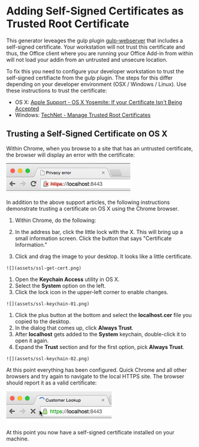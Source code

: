 # Adding Self-Signed Certificates as Trusted Root Certificate

This generator leveages the gulp plugin [gulp-webserver](https://www.npmjs.com/package/gulp-webserver) that includes a self-signed certificate. Your workstation will not trust this certificate and thus, the Office client where you are running your Office Add-in from within will not load your addin from an untrusted and unsecure location.

To fix this you need to configure your developer workstation to trust the self-signed certifiacte from the gulp plugin. The steps for this differ depending on your developer environment (OSX / Windows / Linux). Use these instructions to trust the certificate:

- OS X: [Apple Support - OS X Yosemite: If your Certificate Isn't Being Accepted](https://support.apple.com/kb/PH18677)
- Windows: [TechNet - Manage Trusted Root Certificates](https://technet.microsoft.com/en-us/library/cc754841.aspx)

## Trusting a Self-Signed Certificate on OS X

Within Chrome, when you browse to a site that has an untrusted certificate, the browser will display an error with the certificate:

  ![](assets/ssl-error.png)

In addition to the above support articles, the following instructions demonstrate trusting a certificate on OS X using the Chrome browser.

1. Within Chrome, do the following:

  1. In the address bar, click the little lock with the X. This will bring up a small information screen. Click the button that says "Certificate Information."
  1. Click and drag the image to your desktop. It looks like a little certificate.

    ![](assets/ssl-get-cert.png)

1. Open the **Keychain Access** utility in OS X.
  1. Select the **System** option on the left.
  1. Click the lock icon in the upper-left corner to enable changes.

    ![](assets/ssl-keychain-01.png)

  1. Click the plus button at the bottom and select the **localhost.cer** file you copied to the desktop.
  1. In the dialog that comes up, click **Always Trust**.
  1. After **localhost** gets added to the **System** keychain, double-click it to open it again.
  1. Expand the **Trust** section and for the first option, pick **Always Trust**.

    ![](assets/ssl-keychain-02.png)

At this point everything has been configured. Quick Chrome and all other browsers and try again to navigate to the local HTTPS site. The browser should report it as a valid certificate:

![](assets/ssl-good.png)

At this point you now have a self-signed certificate installed on your machine.